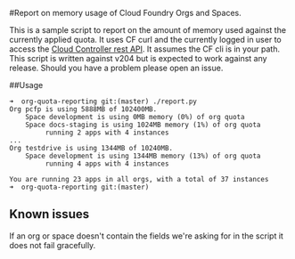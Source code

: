 #Report on memory usage of Cloud Foundry Orgs and Spaces.

This is a sample script to report on the amount of memory used against the currently applied quota. It uses CF curl and the currently logged in user to access the [Cloud Controller rest API](http://apidocs.cloudfoundry.org/). It assumes the CF cli is in your path.  This script is written against v204 but is expected to work against any release. Should you have a problem please open an issue.

##Usage

```
➜  org-quota-reporting git:(master) ./report.py                                                                                 
Org pcfp is using 5888MB of 102400MB.
	Space development is using 0MB memory (0%) of org quota
	Space docs-staging is using 1024MB memory (1%) of org quota
		 running 2 apps with 4 instances
...
Org testdrive is using 1344MB of 10240MB.
	Space development is using 1344MB memory (13%) of org quota
		 running 4 apps with 4 instances

You are running 23 apps in all orgs, with a total of 37 instances
➜  org-quota-reporting git:(master)
```
## Known issues
If an org or space doesn't contain the fields we're asking for in the script it does not fail gracefully. 
